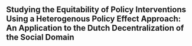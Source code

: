 ## Studying the Equitability of Policy Interventions Using a Heterogenous Policy Effect Approach: An Application to the Dutch Decentralization of the Social Domain